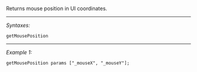 Returns mouse position in UI coordinates.


---
*Syntaxes:*

`getMousePosition`

---
*Example 1:*

```sqf
getMousePosition params ["_mouseX", "_mouseY"];
```